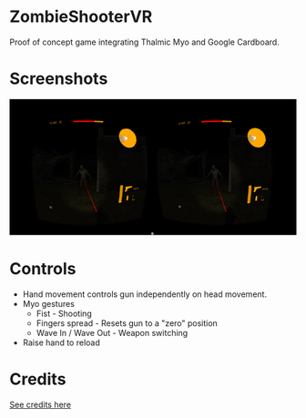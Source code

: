 # ZombieShooterVR #

Proof of concept game integrating Thalmic Myo and Google Cardboard.

# Screenshots #
![Screenshot](screenshots/InGameScreenshot_small.png)

# Controls #
* Hand movement controls gun independently on head movement.
* Myo gestures
    * Fist - Shooting
    * Fingers spread - Resets gun to a "zero" position
    * Wave In / Wave Out - Weapon switching
* Raise hand to reload

# Credits #
[See credits here](Credits.md)
